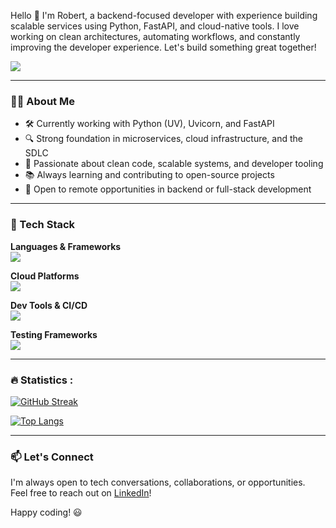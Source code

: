 Hello 👋 I'm Robert, a backend-focused developer with experience building scalable services using Python, FastAPI, and cloud-native tools. I love working on clean architectures, automating workflows, and constantly improving the developer experience. Let's build something great together!

 [![](https://img.shields.io/badge/LinkedIn-0077B5?style=for-the-badge&logo=linkedin&logoColor=white)](https://www.linkedin.com/in/jrmaldo/)
 
---
### 👨‍💻 About Me
- 🛠 Currently working with Python (UV), Uvicorn, and FastAPI
- 🔍 Strong foundation in microservices, cloud infrastructure, and the SDLC
- 🚀 Passionate about clean code, scalable systems, and developer tooling
- 📚 Always learning and contributing to open-source projects
- 💼 Open to remote opportunities in backend or full-stack development

---
### 🧰 Tech Stack

**Languages & Frameworks**  
<img src="https://skillicons.dev/icons?i=python,flask,django,javascript,react,nodejs" />

**Cloud Platforms**  
<img src="https://skillicons.dev/icons?i=gcp,firebase" />

**Dev Tools & CI/CD**  
<img src="https://skillicons.dev/icons?i=linux,git,github,docker" />

**Testing Frameworks**  
<img src="https://skillicons.dev/icons?i=cypress,selenium" />

---

 ### :fire: Statistics :
 
<div id="header" align="left">
<p align="left">
 
[![GitHub Streak](http://github-readme-streak-stats.herokuapp.com?user=robertomaldonado&theme=dark&background=000000)](https://git.io/streak-stats)

</p>

[![Top Langs](https://github-readme-stats.vercel.app/api/top-langs/?username=robertomaldonado&layout=compact&theme=vision-friendly-dark)](https://github.com/robertomaldonado/github-readme-stats)

</div>

---

### 📫 Let's Connect

I'm always open to tech conversations, collaborations, or opportunities.  
Feel free to reach out on [LinkedIn](https://www.linkedin.com/in/jrmaldo/)!

Happy coding! 😃
